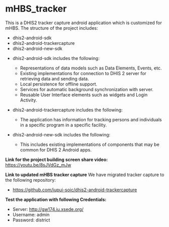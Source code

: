# mHBS_tracker

This is a DHIS2 tracker capture android application which is customized for mHBS. The structure of the project includes:
* dhis2-android-sdk
* dhis2-android-trackercapture
* dhis2-android-new-sdk


-	dhis2-android-sdk includes the following:
    * Representations of data models such as Data Elements, Events, etc.
    * Existing implementations for connection to DHIS 2 server for retrieving data and sending data.
    * Local persistence for offline support.
    * Services for automatic background synchronization with server.
    * Reusable User Interface elements such as widgets and Login Activity.

-	dhis2-android-trackercapture includes the following:
    * The application has information for tracking persons and individuals in a specific program in a specific facility. 

-	dhis2-android-new-sdk includes the following:
    * This includes existing implementations of components that may be common for DHIS 2 Android apps.


**Link for the project building screen share video:**  https://youtu.be/8sJVdGz_mJw

**Link to updated mHBS tracker capture**
We have migrated tracker capture to the following repository:
* https://github.com/iupui-soic/dhis2-android-trackercapture

**Test the application with following Credentials:**  
- Server: http://gw174.iu.xsede.org/
- Username: admin
- Password: district
